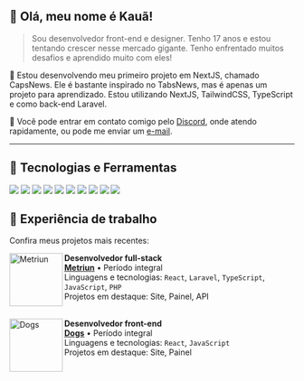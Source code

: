 ## 💙 Olá, meu nome é **Kauã!**

> Sou desenvolvedor front-end e designer. Tenho 17 anos e estou tentando crescer nesse mercado gigante. Tenho enfrentado muitos desafios e aprendido muito com eles!

🔭 Estou desenvolvendo meu primeiro projeto em NextJS, chamado CapsNews. Ele é bastante inspirado no TabsNews, mas é apenas um projeto para aprendizado. Estou utilizando NextJS, TailwindCSS, TypeScript e como back-end Laravel.

💬 Você pode entrar em contato comigo pelo [Discord](https://discordapp.com/users/668849866805477398), onde atendo rapidamente, ou pode me enviar um [e-mail](mailto:kauacomtil021@gmail.com).

----

## :rocket: Tecnologias e Ferramentas

<span><img src="https://img.shields.io/badge/HTML-239120?style=for-the-badge&logo=html5&logoColor=white"></span>
<span><img src="https://img.shields.io/badge/CSS-239120?&style=for-the-badge&logo=css3&logoColor=white"></span>
<span><img src="https://img.shields.io/badge/JavaScript-F7DF1E?style=for-the-badge&logo=javascript&logoColor=black"></span>
<span><img src="https://img.shields.io/badge/PHP-777BB4?style=for-the-badge&logo=php&logoColor=white"></span>
<span><img src="https://img.shields.io/badge/React-20232A?style=for-the-badge&logo=react&logoColor=61DAFB"></span>
<span><img src="https://img.shields.io/badge/Vue.js-35495E?style=for-the-badge&logo=vue.js&logoColor=4FC08D"></span>
<span><img src="https://img.shields.io/badge/Tailwind_CSS-38B2AC?style=for-the-badge&logo=tailwind-css&logoColor=white"></span>
<span><img src="https://img.shields.io/badge/MySQL-00000F?style=for-the-badge&logo=mysql&logoColor=white"></span>
<span><img src="https://img.shields.io/badge/Git-E34F26?style=for-the-badge&logo=git&logoColor=white"></span>
<span><img src="https://img.shields.io/badge/Linux-E34F26?style=for-the-badge&logo=linux&logoColor=black"></span>

## 📂 Experiência de trabalho
Confira meus projetos mais recentes:

<img align="left" height="94px" width="94px" alt="Metriun" src="https://metriun.com/favicon.ico"/>

**Desenvolvedor full-stack** \
[**Metriun**](https://www.spacex.com/) • Período integral \
Linguagens e tecnologias: `React`, `Laravel`, `TypeScript`, `JavaScript`, `PHP` \
Projetos em destaque: Site, Painel, API
<br/>
<br/>

<img align="left" height="94px" width="94px" alt="Dogs" src="https://dogs.kauadev.xyz/dogs.svg"/>

**Desenvolvedor front-end** \
[**Dogs**](https://rocketseat.com.br/) • Período integral \
Linguagens e tecnologias: `React`, `JavaScript` \
Projetos em destaque: Site, Painel
